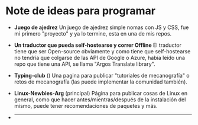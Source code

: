 
# Note de ideas para programar

- **Juego de ajedrez**
Un juego de ajedrez simple nomas con JS y CSS, fue mi primero "proyecto" y ya lo termine, esta en una de mis repos.


- **Un traductor que pueda self-hostearse y correr Offline**
El traductor tiene que ser Open-source obviamente y como tiene que self-hostearse no tendría que colgarse de las API de Google o Azure, había leído una repo que tiene una API, se llama "Argos Translate library".



- **Typing-club** ()
Una pagina para publicar "tutoriales de mecanografía" o retos de mecanografía (las puede implementar la comunidad también).



- **Linux-Newbies-Arg** (principal)
Página para publicar cosas de Linux en general, como que hacer antes/mientras/después de la instalación del mismo, puede tener recomendaciones de paquetes y más.


- ****